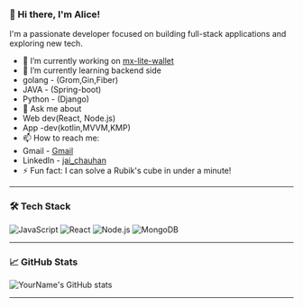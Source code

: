 ### 👋 Hi there, I'm Alice!

I'm a passionate developer focused on building full-stack applications and exploring new tech.

- 🔭 I’m currently working on [mx-lite-wallet](https://github.com/jaiChauhan009/mx-lite-wallet)
- 🌱 I’m currently learning backend side 
- golang - (Grom,Gin,Fiber)
- JAVA - (Spring-boot)
- Python - (Django)
- 💬 Ask me about 
- Web dev(React, Node.js) 
- App -dev(kotlin,MVVM,KMP)
- 📫 How to reach me: 
- Gmail - [Gmail](jaichauhan091@gmail.com)
- LinkedIn - [jai_chauhan](https://www.linkedin.com/in/jai-chauhan-15b0a5238/)
- ⚡ Fun fact: I can solve a Rubik's cube in under a minute!

---

### 🛠️ Tech Stack
![JavaScript](https://img.shields.io/badge/-JavaScript-black?style=flat-square&logo=javascript)
![React](https://img.shields.io/badge/-React-black?style=flat-square&logo=react)
![Node.js](https://img.shields.io/badge/-Node.js-black?style=flat-square&logo=node.js)
![MongoDB](https://img.shields.io/badge/-MongoDB-black?style=flat-square&logo=mongodb)

---

### 📈 GitHub Stats
![YourName's GitHub stats](https://github-readme-stats.vercel.app/api?username=jaiChauhan009&show_icons=true&theme=radical)

---

